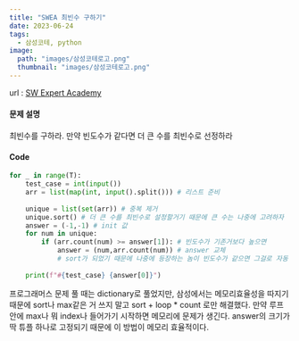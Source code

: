 ```yaml
---
title: "SWEA 최빈수 구하기"
date: 2023-06-24
tags:
  - 삼성코테, python
image:
  path: "images/삼성코테로고.png"
  thumbnail: "images/삼성코테로고.png"
---
```

url : [SW Expert Academy](https://swexpertacademy.com/main/solvingProblem/solvingProblem.do)

#### 문제 설명
최빈수를 구하라. 
만약 빈도수가 같다면 더 큰 수를 최빈수로 선정하라 

#### Code
```python
for _ in range(T):
    test_case = int(input())
    arr = list(map(int, input().split())) # 리스트 준비
    
    unique = list(set(arr)) # 중복 제거
    unique.sort() # 더 큰 수를 최빈수로 설정할거기 때문에 큰 수는 나중에 고려하자
    answer = (-1,-1) # init 값
    for num in unique: 
        if (arr.count(num) >= answer[1]): # 빈도수가 기존거보다 높으면
            answer = (num,arr.count(num)) # answer 교체 
            # sort가 되었기 때문에 나중에 등장하는 놈이 빈도수가 같으면 그걸로 자동 교체된다.
	
    print(f"#{test_case} {answer[0]}")
```
프로그래머스 문제 풀 때는 dictionary로 풀었지만, 삼성에서는 메모리효율성을 따지기 때문에 sort나 max같은 거 쓰지 말고 sort + loop * count 로만 해결했다. 만약 루프 안에 max나 뭐 index나 들어가기 시작하면 메모리에 문제가 생긴다. answer의 크기가 딱 튜플 하나로 고정되기 때문에 이 방법이 메모리 효율적이다.
